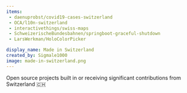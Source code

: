 ```yaml
---
items:
 - daenuprobst/covid19-cases-switzerland
 - OCA/l10n-switzerland
 - interactivethings/swiss-maps
 - SchweizerischeBundesbahnen/springboot-graceful-shutdown
 - LarsWerkman/HoloColorPicker

display_name: Made in Switzerland
created_by: Sigmale1000
image: made-in-switzerland.png
---
```

Open source projects built in or receiving significant contributions from Switzerland 🇨🇭 
